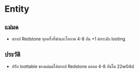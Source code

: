 # Entity


## แม่มด
- ดรอป Redstone ทุกครั้งที่ฆ่าและโอกาศ 4-8 อัน +1 ต่อระดับ looting

## ประวัติ
- ปรับ loottable ของแม่มดให้ดรอป Redstone ตลอด 4-8 อันใน 22w04d